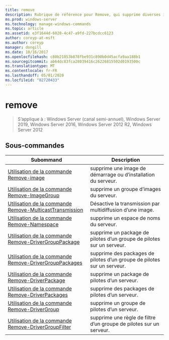 ```yaml
---
title: remove
description: Rubrique de référence pour Remove, qui supprime diverses informations relatives au pilote.
ms.prod: windows-server
ms.technology: manage-windows-commands
ms.topic: article
ms.assetid: e3f1644d-6028-4c47-a9fd-227bcdcc6123
author: coreyp-at-msft
ms.author: coreyp
manager: dongill
ms.date: 10/16/2017
ms.openlocfilehash: c80b21853b878fbe931c890b0d45acfa9aa188b1
ms.sourcegitcommit: ab64dc83fca28039416c26226815502d0193500c
ms.translationtype: MT
ms.contentlocale: fr-FR
ms.lasthandoff: 05/01/2020
ms.locfileid: "82720433"
---
```

# <a name="remove"></a>remove

> S’applique à : Windows Server (canal semi-annuel), Windows Server 2019, Windows Server 2016, Windows Server 2012 R2, Windows Server 2012

## <a name="subcommands"></a>Sous-commandes
|Subommand|Description|
|-------|--------|
|[Utilisation de la commande Remove-image](using-the-remove-image-command.md)|supprime une image de démarrage ou d’installation du serveur.|
|[Utilisation de la commande Remove-ImageGroup](using-the-remove-imagegroup-command.md)|supprime un groupe d’images du serveur.|
|[Utilisation de la commande Remove-MulticastTransmission](using-the-remove-multicasttransmission-command.md)|Désactive la transmission par multidiffusion d’une image.|
|[Utilisation de la commande Remove-Namespace](using-the-remove-namespace-command.md)|supprime un espace de noms du serveur.|
|[Utilisation de la commande Remove-DriverGroupPackage](using-the-remove-drivergrouppackage-command.md)|supprime un package de pilotes d’un groupe de pilotes sur un serveur.|
|[Utilisation de la commande Remove-DriverGroupPackages](using-the-remove-drivergrouppackages-command.md)|supprime des packages de pilotes d’un groupe de pilotes sur un serveur.|
|[Utilisation de la commande Remove-DriverPackage](using-the-remove-driverpackage-command.md)|supprime un package de pilotes d’un serveur.|
|[Utilisation de la commande Remove-DriverPackages](using-the-remove-driverpackages-command.md)|supprime des packages de pilotes d’un serveur.|
|[Utilisation de la commande Remove-DriverGroup](using-the-remove-drivergroup-command.md)|supprime un groupe de pilotes d’un serveur.|
|[Utilisation de la commande Remove-DriverGroupFilter](using-the-remove-drivergroupfilter-command.md)|supprime une règle de filtre d’un groupe de pilotes sur un serveur.|
